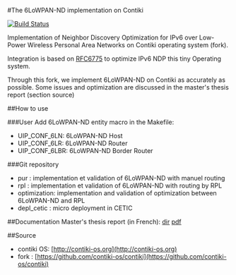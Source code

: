 #The 6LoWPAN-ND implementation on Contiki

[![Build Status](https://travis-ci.org/sdefauw/contiki.svg?branch=dev_rpl_opti)](https://travis-ci.org/sdefauw/contiki)

Implementation of Neighbor Discovery Optimization for IPv6 over Low-Power Wireless Personal Area Networks on Contiki operating system (fork).

Integration is based on [RFC6775](http://tools.ietf.org/html/rfc6775) to optimize IPv6 NDP this tiny Operating system.

Through this fork, we implement 6LoWPAN-ND on Contiki as accurately as possible. Some issues and optimization are discussed in the master's thesis report (section source)

##How to use

###User
Add 6LoWPAN-ND entity macro in the Makefile:

* UIP_CONF_6LN: 6LoWPAN-ND Host
* UIP_CONF_6LR: 6LoWPAN-ND Router
* UIP_CONF_6LBR: 6LoWPAN-ND Border Router

###Git repository

* pur : implementation et validation of 6LoWPAN-ND with manuel routing
* rpl : implementation et validation of 6LoWPAN-ND with routing by RPL
* optimization: implementation and validation of optimization between 6LoWPAN-ND and RPL
* depl_cetic : micro deployment in CETIC


##Documentation
Master's thesis report (in French): [dir](https://bitbucket.org/sdefauw/memoire/) [pdf](https://bytebucket.org/sdefauw/memoire/raw/bbcea8351661e62f5aecf97bc66a58536f79fc39/me%CC%81moire.pdf)


##Source
* contiki OS: [http://contiki-os.org](http://contiki-os.org)
* fork : [https://github.com/contiki-os/contiki](https://github.com/contiki-os/contiki)
